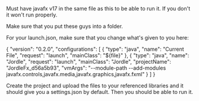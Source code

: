 Must have javafx v17 in the same file as this to be able to run it. If you don't it won't run properly.

Make sure that you put these guys into a folder.

For your launch.json, make sure that you change what's given to you here:

{
  "version": "0.2.0",
  "configurations": [
    {
      "type": "java",
      "name": "Current File",
      "request": "launch",
      "mainClass": "${file}"
    },
    {
      "type": "java",
      "name": "Jordle",
      "request": "launch",
      "mainClass": "Jordle",
      "projectName": "JordleFx_d56a5b93",
      "vmArgs": "--module-path <THIS SHOULD BE YOUR RELATIVE TO THE FOLDER WHERE YOUR JAVAFX IS LOCATED> --add-modules javafx.controls,javafx.media,javafx.graphics,javafx.fxml"
    }
  ]
}

Create the project and upload the files to your referenced libraries and it should give you a settings.json by default. Then you should be able to run it.
